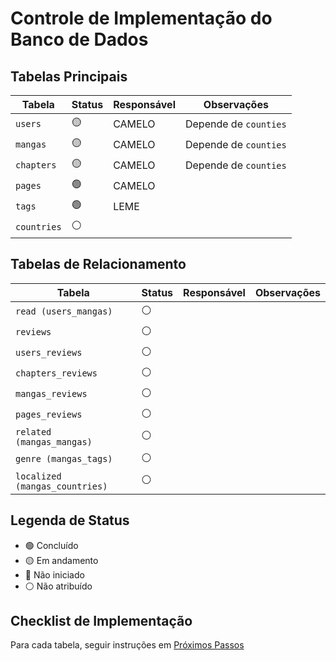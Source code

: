 # Controle de Implementação do Banco de Dados

## Tabelas Principais

| Tabela                        | Status    | Responsável | Observações                     |
|-------------------------------|-----------|-------------|---------------------------------|
| `users`                       |     🟡    |   CAMELO    | Depende de `counties`           |
| `mangas`                      |     🟡    |   CAMELO    | Depende de `counties`           |
| `chapters`                    |     🟡    |   CAMELO    | Depende de `counties`           |
| `pages`                       |     🟢    |   CAMELO    |                                 |
| `tags`                        |     🟢    |   LEME      |                                 |
| `countries`                   |     ⚪    |             |                                 |

## Tabelas de Relacionamento

| Tabela                        | Status    | Responsável | Observações                     |
|-------------------------------|-----------|-------------|---------------------------------|
| `read (users_mangas)`         |     ⚪    |             |                                 |
| `reviews`                     |     ⚪    |             |                                 |
| `users_reviews`               |     ⚪    |             |                                 |
| `chapters_reviews`            |     ⚪    |             |                                 |
| `mangas_reviews`              |     ⚪    |             |                                 |
| `pages_reviews`               |     ⚪    |             |                                 |
| `related (mangas_mangas)`     |     ⚪    |             |                                 |
| `genre (mangas_tags)`         |     ⚪    |             |                                 |
| `localized (mangas_countries)`|     ⚪    |             |                                 |

## Legenda de Status

- 🟢 Concluído
- 🟡 Em andamento
- 🔴 Não iniciado
- ⚪ Não atribuído

## Checklist de Implementação

Para cada tabela, seguir instruções em [Próximos Passos](./NEXTSTEPS.md)
